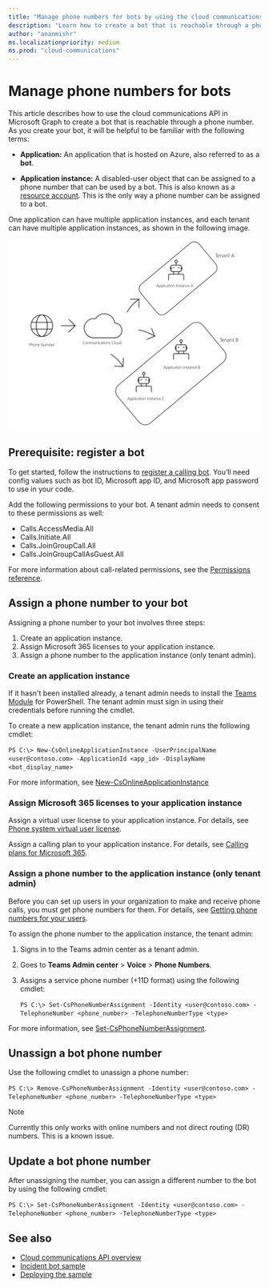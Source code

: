 ```yaml
---
title: "Manage phone numbers for bots by using the cloud communications API"
description: "Learn how to create a bot that is reachable through a phone number, and assign, unassign, or update a bot phone number by using the Microsoft Graph cloud communications API."
author: "ananmishr"
ms.localizationpriority: medium
ms.prod: "cloud-communications"
---
```


# Manage phone numbers for bots

This article describes how to use the cloud communications API in Microsoft Graph to create a bot that is reachable through a phone number. As you create your bot, it will be helpful to be familiar with the following terms:

- **Application:** An application that is hosted on Azure, also referred to as a **bot**.

- **Application instance:** A disabled-user object that can be assigned to a phone number that can be used by a bot. This is also known as a [resource account](/microsoftteams/manage-resource-accounts). This is the only way a phone number can be assigned to a bot.

One application can have multiple application instances, and each tenant can have multiple application instances, as shown in the following image.

![Image showing a phone number with tenants with one or more application instances](images/communications-app-tenant.PNG)

## Prerequisite: register a bot

To get started, follow the instructions to [register a calling bot](https://microsoftgraph.github.io/microsoft-graph-comms-samples/docs/articles/calls/register-calling-bot.html). You’ll need config values such as bot ID, Microsoft app ID, and Microsoft app password to use in your code.

Add the following permissions to your bot. A tenant admin needs to consent to these permissions as well:

- Calls.AccessMedia.All
- Calls.Initiate.All
- Calls.JoinGroupCall.All
- Calls.JoinGroupCallAsGuest.All

For more information about call-related permissions, see the [Permissions reference](permissions-reference.md#calls-permissions).

## Assign a phone number to your bot

Assigning a phone number to your bot involves three steps:

1. Create an application instance.
2. Assign Microsoft 365 licenses to your application instance.
3. Assign a phone number to the application instance (only tenant admin).

### Create an application instance

If it hasn't been installed already, a tenant admin needs to install the [Teams Module](https://docs.microsoft.com/en-us/microsoftteams/teams-powershell-install) for PowerShell. The tenant admin must sign in using their credentials before running the cmdlet.

To create a new application instance, the tenant admin runs the following cmdlet:

`PS C:\> New-CsOnlineApplicationInstance -UserPrincipalName <user@contoso.com> -ApplicationId <app_id> -DisplayName <bot_display_name>`

For more information, see [New-CsOnlineApplicationInstance](/powershell/module/skype/new-csonlineapplicationinstance?view=skype-ps&preserve-view=true)
### Assign Microsoft 365 licenses to your application instance

Assign a virtual user license to your application instance. For details, see [Phone system virtual user license](/microsoftteams/teams-add-on-licensing/virtual-user).

Assign a calling plan to your application instance. For details, see [Calling plans for Microsoft 365](/microsoftteams/calling-plans-for-office-365).

### Assign a phone number to the application instance (only tenant admin)

Before you can set up users in your organization to make and receive phone calls, you must get phone numbers for them. For details, see [Getting phone numbers for your users](/microsoftteams/getting-phone-numbers-for-your-users#get-new-phone-numbers-for-your-users).

To assign the phone number to the application instance, the tenant admin:

1. Signs in to the Teams admin center as a tenant admin.
2. Goes to **Teams Admin center** > **Voice** > **Phone Numbers**.
3. Assigns a service phone number (+11D format) using the following cmdlet:

   `PS C:\> Set-CsPhoneNumberAssignment -Identity <user@contoso.com> -TelephoneNumber <phone_number> -TelephoneNumberType <type>`

For more information, see [Set-CsPhoneNumberAssignment](/powershell/module/teams/set-csphonenumberassignment).

## Unassign a bot phone number

Use the following cmdlet to unassign a phone number:

   `PS C:\> Remove-CsPhoneNumberAssignment -Identity <user@contoso.com> -TelephoneNumber <phone_number> -TelephoneNumberType <type>`

> [!NOTE]
> Currently this only works with online numbers and not direct routing (DR) numbers. This is a known issue.

## Update a bot phone number

After unassigning the number, you can assign a different number to the bot by using the following cmdlet:

   `PS C:\> Set-CsPhoneNumberAssignment -Identity <user@contoso.com> -TelephoneNumber <phone_number> -TelephoneNumberType <type>`

## See also

- [Cloud communications API overview](cloud-communications-concept-overview.md)
- [Incident bot sample](https://github.com/microsoftgraph/microsoft-graph-comms-samples/tree/master/Samples/V1.0Samples/RemoteMediaSamples/IncidentBot)
- [Deploying the sample](https://github.com/microsoftgraph/microsoft-graph-comms-samples/blob/master/Samples/V1.0Samples/RemoteMediaSamples/README.md#deploying-the-sample)
